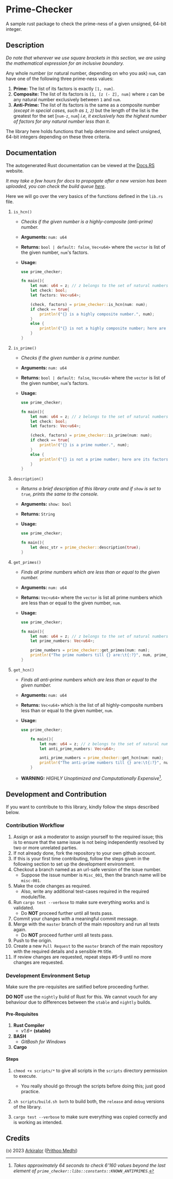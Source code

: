 # Prime-Checker

A sample rust package to check the prime-ness of a given unsigned, 64-bit integer.

## Description

_Do note that wherever we use square brackets in this section, we are using the mathematical expression for an inclusive boundary._

Any whole number (or natural number, depending on who you ask) `num`, can have one of the following three prime-ness values:

1. __Prime:__ The list of its factors is exactly `[1, num]`.
2. __Composite:__ The list of its factors is `[1, [z (- Z], num]` where `z` can be any natural number exclusively between `1` and `num`.
3. __Anti-Prime:__ The list of its factors is the same as a composite number _(except in special cases, such as `1`, `2`)_ but the length of the list is the greatest for the set [`num-z`, `num`] _i.e, it exclusively has the highest number of factors for any natural number less than it_.

The library here holds functions that help determine and select unsigned, 64-bit integers depending on these three criteria.

## Documentation

The autogenerated Rust documentation can be viewed at the [Docs.RS](https://docs.rs/prime-checker/latest/prime_checker/) website.

_It may take a few hours for docs to propagate after a new version has been uploaded, you can check the build queue [here](https://docs.rs/releases/queue)_.

Here we will go over the very basics of the functions defined in the `lib.rs` file.

1. `is_hcn()`
  
    - _Checks if the given number is a highly-composite (anti-prime) number._
    - __Arguments:__ `num: u64`
    - __Returns:__ `bool | default: false`, `Vec<u64>` where the `vector` is list of the given number, `num`'s factors.
    - __Usage:__

        ```rs
        use prime_checker;

        fn main(){
            let num: u64 = z; // z belongs to the set of natural numbers and is only used as a placeholder by us in this README.
            let check: bool;
            let factors: Vec<u64>;

            (check, factors) = prime_checker::is_hcn(num: num);
            if check == true{
                println!("{} is a highly composite number.", num);
            }
            else {
                println!("{} is not a highly composite number; here are its factors: {:?}", num, factors);
            }
        }
        ```

2. `is_prime()`

    - _Checks if the given number is a prime number._
    - __Arguments:__ `num: u64`
    - __Returns:__ `bool | default: false`, `Vec<u64>` where the `vector` is list of the given number, `num`'s factors.
    - __Usage:__

        ```rs
        use prime_checker;

        fn main(){
            let num: u64 = z; // z belongs to the set of natural numbers and is only used as a placeholder by us in this README.
            let check: bool;
            let factors: Vec<u64>;

            (check, factors) = prime_checker::is_prime(num: num);
            if check == true{
                println!("{} is a prime number.", num);
            }
            else {
                println!("{} is not a prime number; here are its factors: {:?}", num, factors);
            }
        }
        ```

3. `description()`

    - _Returns a brief description of this library crate and if `show` is set to `true`, prints the same to the console._
    - __Arguments:__ `show: bool`
    - __Returns:__ `String`
    - __Usage:__

        ```rs
        use prime_checker;

        fn main(){
            let desc_str = prime_checker::description(true);
        }
        ```

4. `get_primes()`

    - _Finds all prime numbers which are less than or equal to the given number._
    - __Arguments:__ `num: u64`
    - __Returns:__ `Vec<u64>` where the `vector` is list all prime numbers which are less than or equal to the given number, `num`.
    - __Usage:__

        ```rs
        use prime_checker;

        fn main(){
            let num: u64 = z; // z belongs to the set of natural numbers and is only used as a placeholder by us in this README.
            let prime_numbers: Vec<u64>;

            prime_numbers = prime_checker::get_primes(num: num);
            println!("The prime numbers till {} are:\t{:?}", num, prime_numbers);
        }
        ```

5. `get_hcn()`

    - _Finds all anti-prime numbers which are less than or equal to the given number._
    - __Arguments:__ `num: u64`
    - __Returns:__ `Vec<u64>` which is the list of all highly-composite numbers less than or equal to the given number, `num`.
    - __Usage:__

        ```rs
        use prime_checker;

            fn main(){
                let num: u64 = z; // z belongs to the set of natural numbers and is only used as a placeholder by us in this README.
                let anti_prime_numbers: Vec<u64>;

                anti_prime_numbers = prime_checker::get_hcn(num: num);
                println!("The anti-prime numbers till {} are:\t{:?}", num, anti_prime_numbers);
            }
        ```

    - __WARNING:__ _HIGHLY Unoptimized and Computationally Expensive_[^1].

## Development and Contribution

If you want to contribute to this library, kindly follow the steps described below.

### Contribution Workflow

1. Assign or ask a moderator to assign yourself to the required issue; this is to ensure that the same issue is not being independently resolved by two or more unrelated parties.
2. If not already done, fork the repository to your own github account.
3. If this is your first time contributing, follow the steps given in the following section to set up the development environment.
4. Checkout a branch named as an url-safe version of the issue number.
    - Suppose the issue number is `Misc_001`, then the branch name will be `misc-001`.
5. Make the code changes as required.
   - Also, write any additional test-cases required in the required module/file.
6. Run `cargo test --verbose` to make sure everything works and is validated.
   - Do __NOT__ proceed further until all tests pass.
7. Commit your changes with a meaningful commit message.
8. Merge with the `master` branch of the main repository and run all tests again.
   - Do __NOT__ proceed further until all tests pass.
9. Push to the origin.
10. Create a new `Pull Request` to the `master` branch of the main repository with the required details and a sensible `PR` title.
11. If review changes are requested, repeat steps #5-9 until no more changes are requested.

### Development Environment Setup

Make sure the pre-requisites are satified before proceeding further.

__DO NOT__ use the `nightly` build of Rust for this. We cannot vouch for any behaviour due to differences between the `stable` and `nightly` builds.

#### Pre-Requisites

1. __Rust Compiler__
   - _v1.6+_ __(stable)__
2. __BASH__
   - _GitBash for Windows_
3. __Cargo__

#### Steps

1. `chmod +x scripts/*` to give all scripts in the `scripts` directory permission to execute.

    - You really should go through the scripts before doing this; just good practice.
2. `sh scripts/build.sh both` to build both, the `release` and `debug` versions of the library.
3. `cargo test --verbose` to make sure everything was copied correctly and is working as intended.

## Credits

(ɔ) 2023 [Arkiralor](https://www.github.com/Arkiralor) ([Prithoo Medhi](mailto:prithoo11335@gmail.com))

[^1]: _Takes approximately 64 seconds to check 6'160 values beyond the last element of `prime_checker::libs::constants::KNOWN_ANTIPRIMES`._
